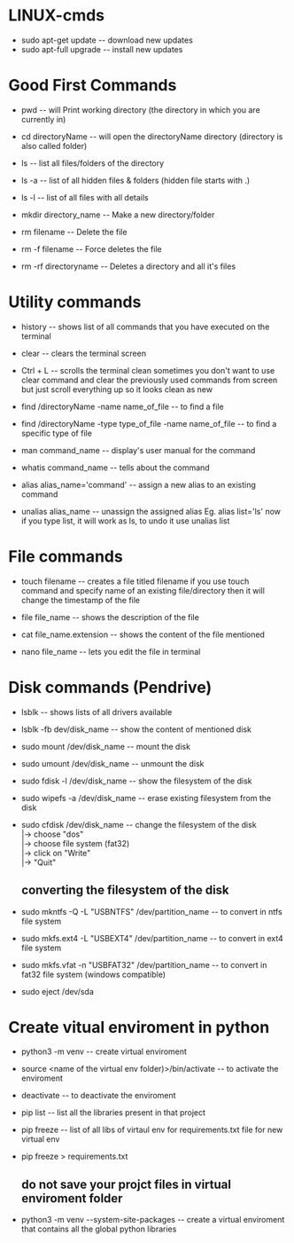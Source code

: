 # LINUX-cmds

- sudo apt-get update         -- download new updates
- sudo apt-full upgrade       -- install new updates

# Good First Commands

- pwd                         --  will Print working directory (the directory in which you are currently in)
- cd directoryName            --  will open the directoryName directory (directory is also called folder)

- ls                          -- 	list all files/folders of the directory
- ls -a                       --  list of all hidden files & folders (hidden file starts with .)
- ls -l                       --  list of all files with all details

- mkdir directory_name		      --	Make a new directory/folder
- rm filename                  --	Delete the file
- rm -f filename               --  Force deletes the file
- rm -rf directoryname         --  Deletes a directory and all it's files

# Utility commands

- history                     --  shows list of all commands that you have executed on the terminal
- clear                       --  clears the terminal screen
- Ctrl + L                    --  scrolls the terminal clean
                                  sometimes you don't want to use clear command and clear the previously used commands from screen but 
                                  just scroll everything up so it looks clean as new

- find /directoryName -name name_of_file                      --  to find a file
- find /directoryName -type type_of_file -name name_of_file   --  to find a specific type of file

- man command_name            --  display's user manual for the command
- whatis command_name         --  tells about the command

- alias alias_name='command'  -- assign a new alias to an existing command
- unalias alias_name          -- unassign the assigned alias
      Eg. alias list='ls'
          now if you type list, it will work as ls, to undo it use 
          unalias list

# File commands

- touch filename               --  creates a file titled filename
                                  if you use touch command and specify name of an existing file/directory
                                  then it will change the timestamp of the file

- file file_name               --  shows the description of the file

- cat file_name.extension     -- shows the content of the file mentioned
- nano file_name              -- lets you edit the file in terminal


# Disk commands (Pendrive)

- lsblk                           -- shows lists of all drivers available
- lsblk -fb dev/disk_name         -- show the content of mentioned disk

- sudo mount /dev/disk_name       -- mount the disk
- sudo umount /dev/disk_name      -- unmount the disk

- sudo fdisk -l /dev/disk_name    -- show the filesystem of the disk
- sudo wipefs -a /dev/disk_name   -- erase existing filesystem from the disk

- sudo cfdisk /dev/disk_name      --  change the filesystem of the disk  <br />
                                     |-> choose "dos"                    <br />
                                     |-> choose file system (fat32)      <br /> 
                                     |-> click on "Write"                <br />
                                     |-> "Quit"                          <br />

  <h2>converting the filesystem of the disk</h2>
- sudo mkntfs -Q -L "USBNTFS" /dev/partition_name -- to convert in ntfs file system
- sudo mkfs.ext4 -L "USBEXT4" /dev/partition_name -- to convert in ext4 file system
- sudo mkfs.vfat -n "USBFAT32" /dev/partition_name -- to convert in fat32 file system (windows compatible)
  
- sudo eject /dev/sda

# Create vitual enviroment in python

- python3 -m venv <name of the virtual env folder>	--	create virtual enviroment

- source <name of the virtual env folder)>/bin/activate		--	to activate the enviroment
- deactivate 		--	to deactivate the enviroment

- pip list		--	list all the libraries present in that project
- pip freeze		--	list of all libs of virtaul env for requirements.txt file for new virtual env
- pip freeze > requirements.txt	

  <h2>do not save your projct files in virtual enviroment folder</h2>
- python3 -m venv <name of the virtual env folder> --system-site-packages		--	create a virtual enviroment that contains all the global python libraries


